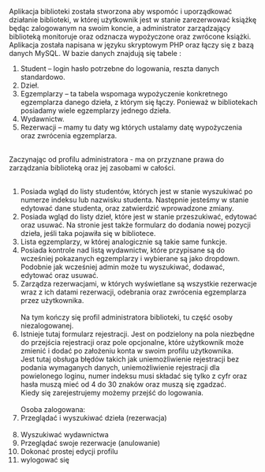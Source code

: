 Aplikacja biblioteki została stworzona aby wspomóc i uporządkować działanie biblioteki, w której użytkownik jest w stanie zarezerwować książkę będąc zalogowanym na swoim koncie, a administrator zarządzający biblioteką monitoruje oraz odznacza wypożyczone oraz zwrócone książki.
Aplikacja została napisana w języku skryptowym PHP oraz łączy się z bazą danych MySQL. 
W bazie danych znajdują się tabele :
1.	Student – login hasło potrzebne do logowania, reszta danych standardowo.
2.	Dzieł.
3.	Egzemplarzy – ta tabela wspomaga wypożyczenie konkretnego egzemplarza danego dzieła, z którym się łączy. Ponieważ w bibliotekach posiadamy wiele egzemplarzy jednego dzieła.
4.	Wydawnictw.
5.	Rezerwacji – mamy tu daty wg których ustalamy datę wypożyczenia oraz zwrócenia egzemplarza. <br><br>


Zaczynając od profilu administratora - ma on przyznane prawa do zarządzania biblioteką oraz jej zasobami w całości. <br><br>
1.	Posiada wgląd do listy studentów, których jest w stanie wyszukiwać po numerze indeksu lub nazwisku studenta. Następnie jesteśmy w stanie edytować dane studenta, oraz zatwierdzić wprowadzone zmiany. <br>
2.	Posiada wgląd do listy dzieł, które jest w stanie przeszukiwać, edytować  oraz usuwać. Na stronie jest także formularz do dodania nowej pozycji dzieła, jeśli taka pojawiła się w bibliotece. <br>
3.	Lista egzemplarzy, w której analogicznie są takie same funkcje.<br>
4.	Posiada kontrole nad listą wydawnictw, które przypisane są do wcześniej pokazanych egzemplarzy i wybierane są jako dropdown. Podobnie jak wcześniej admin może tu wyszukiwać, dodawać, edytować oraz usuwać. <br>
5.	Zarządza rezerwacjami, w których wyświetlane są wszystkie rezerwacje wraz z ich datami rezerwacji, odebrania oraz zwrócenia egzemplarza przez użytkownika. <br><br>
Na tym kończy się profil administratora biblioteki, tu część osoby niezalogowanej. <br>
1.	Istnieje tutaj formularz rejestracji. Jest on podzielony na pola niezbędne do przejścia rejestracji oraz pole opcjonalne, które użytkownik może zmienić i dodać po założeniu konta w swoim profilu użytkownika. <br> Jest tutaj obsługa błędów takich jak uniemożliwienie rejestracji bez podania wymaganych danych, uniemożliwienie rejestracji dla powielonego loginu, numer indeksu musi składać się tylko z cyfr oraz hasła muszą mieć od 4 do 30 znaków oraz muszą się zgadzać. <br> Kiedy się zarejestrujemy możemy przejść do logowania. <br><br>
Osoba zalogowana: <br>
1. Przeglądać i wyszukiwać dzieła (rezerwacja) <br> <br>
2. Wyszukiwać wydawnictwa <br>
3. Przeglądać swoje rezerwacje (anulowanie) <br>
4. Dokonać prostej edycji profilu <br>
5. wylogować się <br>
